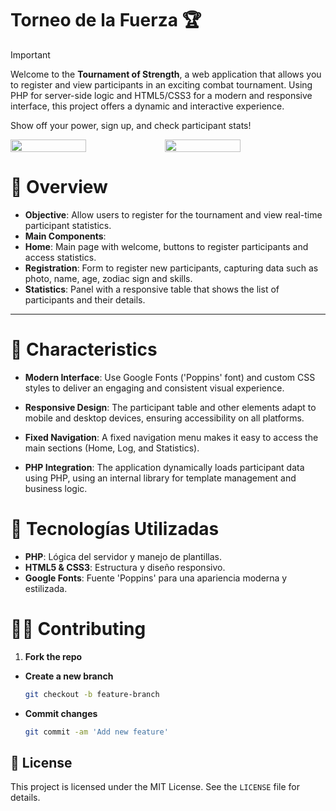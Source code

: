 # Torneo de la Fuerza 🏆

> [!IMPORTANT]  
> Welcome to the **Tournament of Strength**, a web application that allows you to register and view participants in an exciting combat tournament. Using PHP for server-side logic and HTML5/CSS3 for a modern and responsive interface, this project offers a dynamic and interactive experience.
>  
> Show off your power, sign up, and check participant stats!

<div style="display: flex;">
  <img src="https://github.com/user-attachments/assets/560d53a0-3a3e-4a47-aa22-721b08ec97b9" width="49%"></img> 
  <img src="https://github.com/user-attachments/assets/b78d3ad5-466a-4cdc-8b80-91ccf89a824d" width="49%"></img>   
</div>

# 🏁 Overview

- **Objective**: Allow users to register for the tournament and view real-time participant statistics.
- **Main Components**:
- **Home**: Main page with welcome, buttons to register participants and access statistics.
- **Registration**: Form to register new participants, capturing data such as photo, name, age, zodiac sign and skills.
- **Statistics**: Panel with a responsive table that shows the list of participants and their details.

---

# 🚀 Characteristics

- **Modern Interface**:
Use Google Fonts ('Poppins' font) and custom CSS styles to deliver an engaging and consistent visual experience.

- **Responsive Design**:
The participant table and other elements adapt to mobile and desktop devices, ensuring accessibility on all platforms.

- **Fixed Navigation**:
A fixed navigation menu makes it easy to access the main sections (Home, Log, and Statistics).

- **PHP Integration**:
The application dynamically loads participant data using PHP, using an internal library for template management and business logic.

# 🔧 Tecnologías Utilizadas
- **PHP**: Lógica del servidor y manejo de plantillas.
- **HTML5 & CSS3**: Estructura y diseño responsivo.
- **Google Fonts**: Fuente 'Poppins' para una apariencia moderna y estilizada.

# 🐱‍👤 Contributing
1. **Fork the repo**
- **Create a new branch**
   ```bash
   git checkout -b feature-branch
- **Commit changes**
   ```bash
  git commit -am 'Add new feature'

## 📔 License
This project is licensed under the MIT License. See the `LICENSE` file for details.

   




   

